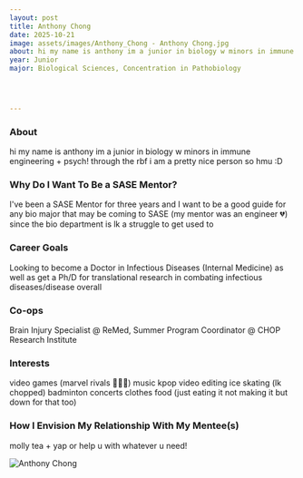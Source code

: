 ```yaml
---
layout: post
title: Anthony Chong
date: 2025-10-21
image: assets/images/Anthony_Chong - Anthony Chong.jpg
about: hi my name is anthony im a junior in biology w minors in immune engineering + psych! through the rbf i am a pretty nice person so hmu :D
year: Junior
major: Biological Sciences, Concentration in Pathobiology




---
```


### About

hi my name is anthony im a junior in biology w minors in immune engineering + psych! through the rbf i am a pretty nice person so hmu :D


### Why Do I Want To Be a SASE Mentor?

I've been a SASE Mentor for three years and I want to be a good guide for any bio major that may be coming to SASE (my mentor was an engineer 💔) since the bio department is lk a struggle to get used to


### Career Goals

Looking to become a Doctor in Infectious Diseases (Internal Medicine) as well as get a Ph/D for translational research in combating infectious diseases/disease overall



### Co-ops

Brain Injury Specialist @ ReMed, Summer Program Coordinator @ CHOP Research Institute


### Interests

video games (marvel rivals 💪💪💪)
music
kpop
video editing
ice skating (lk chopped)
badminton
concerts
clothes
food (just eating it not making it but down for that too)


### How I Envision My Relationship With My Mentee(s) 

molly tea + yap or help u with whatever u need!


<div class="text-center my-5">
    <img src="https://sase-drexel.github.io/mentorship-2024/assets/images/Anthony_Chong - Anthony Chong.jpg" alt="Anthony Chong" class="rounded post-img" />
</div>

